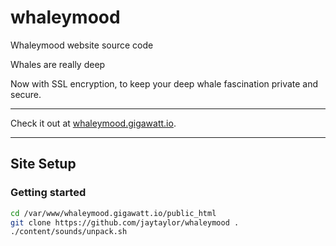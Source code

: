 # whaleymood

Whaleymood website source code

Whales are really deep

Now with SSL encryption, to keep your deep whale fascination private and secure. 

---

Check it out at [whaleymood.gigawatt.io](https://whaleymood.gigawatt.io/).

---

## Site Setup

### Getting started

```bash
cd /var/www/whaleymood.gigawatt.io/public_html
git clone https://github.com/jaytaylor/whaleymood .
./content/sounds/unpack.sh
```
